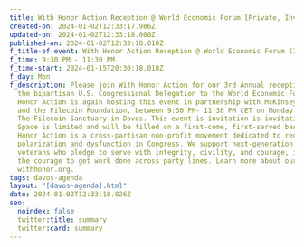 ```yaml
---
title: With Honor Action Reception @ World Economic Forum [Private, Invite-Only Event]
created-on: 2024-01-02T12:33:17.986Z
updated-on: 2024-01-02T12:33:18.000Z
published-on: 2024-01-02T12:33:18.010Z
f_title-of-event: With Honor Action Reception @ World Economic Forum (Invite-Only)
f_time: 9:30 PM - 11:30 PM
f_time-start: 2024-01-15T20:30:18.018Z
f_day: Mon
f_description: Please join With Honor Action for our 3rd Annual reception for
  the bipartisan U.S. Congressional Delegation to the World Economic Forum. With
  Honor Action is again hosting this event in partnership with McKinsey & Co.
  and the Filecoin Foundation, between 9:30 PM- 11:30 PM CET on Monday night at
  The Filecoin Sanctuary in Davos. This event is invitation is invitation only.
  Space is limited and will be filled on a first-come, first-served basis.  With
  Honor Action is a cross-partisan non-profit movement dedicated to reducing
  polarization and dysfunction in Congress. We support next-generation military
  veterans who pledge to serve with integrity, civility, and courage, including
  the courage to get work done across party lines. Learn more about our work at
  withhonor.org.
tags: davos-agenda
layout: "[davos-agenda].html"
date: 2024-01-02T12:33:18.026Z
seo:
  noindex: false
  twitter:title: summary
  twitter:card: summary
---
```

